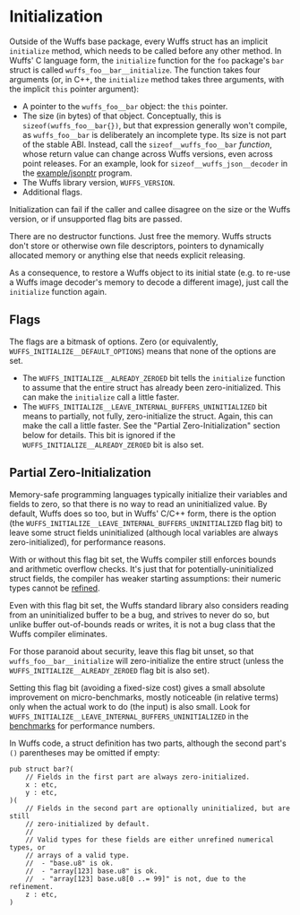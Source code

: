 # Initialization

Outside of the Wuffs base package, every Wuffs struct has an implicit
`initialize` method, which needs to be called before any other method. In
Wuffs' C language form, the `initialize` function for the `foo` package's `bar`
struct is called `wuffs_foo__bar__initialize`. The function takes four
arguments (or, in C++, the `initialize` method takes three arguments, with the
implicit `this` pointer argument):

- A pointer to the `wuffs_foo__bar` object: the `this` pointer.
- The size (in bytes) of that object. Conceptually, this is
  `sizeof(wuffs_foo__bar{})`, but that expression generally won't compile, as
  `wuffs_foo__bar` is deliberately an incomplete type. Its size is not part of
  the stable ABI. Instead, call the `sizeof__wuffs_foo__bar` *function*, whose
  return value can change across Wuffs versions, even across point releases.
  For an example, look for `sizeof__wuffs_json__decoder` in the
  [example/jsonptr](/example/jsonptr/jsonptr.cc) program.
- The Wuffs library version, `WUFFS_VERSION`.
- Additional flags.

Initialization can fail if the caller and callee disagree on the size or the
Wuffs version, or if unsupported flag bits are passed.

There are no destructor functions. Just free the memory. Wuffs structs don't
store or otherwise own file descriptors, pointers to dynamically allocated
memory or anything else that needs explicit releasing.

As a consequence, to restore a Wuffs object to its initial state (e.g. to
re-use a Wuffs image decoder's memory to decode a different image), just call
the `initialize` function again.


## Flags

The flags are a bitmask of options. Zero (or equivalently,
`WUFFS_INITIALIZE__DEFAULT_OPTIONS`) means that none of the options are set.

- The `WUFFS_INITIALIZE__ALREADY_ZEROED` bit tells the `initialize` function to
  assume that the entire struct has already been zero-initialized. This can
  make the `initialize` call a little faster.
- The `WUFFS_INITIALIZE__LEAVE_INTERNAL_BUFFERS_UNINITIALIZED` bit means to
  partially, not fully, zero-initialize the struct. Again, this can make the
  call a little faster. See the "Partial Zero-Initialization" section below for
  details. This bit is ignored if the `WUFFS_INITIALIZE__ALREADY_ZEROED` bit is
  also set.


## Partial Zero-Initialization

Memory-safe programming languages typically initialize their variables and
fields to zero, so that there is no way to read an uninitialized value. By
default, Wuffs does so too, but in Wuffs' C/C++ form, there is the option (the
`WUFFS_INITIALIZE__LEAVE_INTERNAL_BUFFERS_UNINITIALIZED` flag bit) to leave
some struct fields uninitialized (although local variables are always
zero-initialized), for performance reasons.

With or without this flag bit set, the Wuffs compiler still enforces bounds and
arithmetic overflow checks. It's just that for potentially-uninitialized struct
fields, the compiler has weaker starting assumptions: their numeric types
cannot be [refined](/doc/glossary.md#refinement-type).

Even with this flag bit set, the Wuffs standard library also considers reading
from an uninitialized buffer to be a bug, and strives to never do so, but
unlike buffer out-of-bounds reads or writes, it is not a bug class that the
Wuffs compiler eliminates.

For those paranoid about security, leave this flag bit unset, so that
`wuffs_foo__bar__initialize` will zero-initialize the entire struct (unless the
`WUFFS_INITIALIZE__ALREADY_ZEROED` flag bit is also set).

Setting this flag bit (avoiding a fixed-size cost) gives a small absolute
improvement on micro-benchmarks, mostly noticeable (in relative terms) only
when the actual work to do (the input) is also small. Look for
`WUFFS_INITIALIZE__LEAVE_INTERNAL_BUFFERS_UNINITIALIZED` in the
[benchmarks](/doc/benchmarks.md) for performance numbers.

In Wuffs code, a struct definition has two parts, although the second part's
`()` parentheses may be omitted if empty:

```
pub struct bar?(
    // Fields in the first part are always zero-initialized.
    x : etc,
    y : etc,
)(
    // Fields in the second part are optionally uninitialized, but are still
    // zero-initialized by default.
    //
    // Valid types for these fields are either unrefined numerical types, or
    // arrays of a valid type.
    //  - "base.u8" is ok.
    //  - "array[123] base.u8" is ok.
    //  - "array[123] base.u8[0 ..= 99]" is not, due to the refinement.
    z : etc,
)
```
